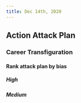 ```yaml
---
title: Dec 14th, 2020
---
```


## Action Attack Plan
### Career Transfiguration
#### Rank attack plan by bias
##### High
##### Medium
#####
####
